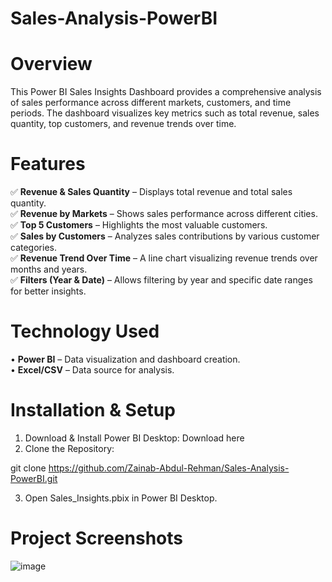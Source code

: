 # Sales-Analysis-PowerBI
# **Overview**

This Power BI Sales Insights Dashboard provides a comprehensive analysis of sales performance across different markets, customers, and time periods. The dashboard visualizes key metrics such as total revenue, sales quantity, top customers, and revenue trends over time.

# **Features**

✅ **Revenue & Sales Quantity** – Displays total revenue and total sales quantity.  
✅ **Revenue by Markets** – Shows sales performance across different cities.  
✅ **Top 5 Customers** – Highlights the most valuable customers.  
✅ **Sales by Customers** – Analyzes sales contributions by various customer categories.  
✅ **Revenue Trend Over Time** – A line chart visualizing revenue trends over months and years.  
✅ **Filters (Year & Date)** – Allows filtering by year and specific date ranges for better insights.  

# **Technology Used**  

•	**Power BI** – Data visualization and dashboard creation.  
•	**Excel/CSV** – Data source for analysis.

# **Installation & Setup**  

1.	Download & Install Power BI Desktop: Download here
2.	Clone the Repository:

git clone https://github.com/Zainab-Abdul-Rehman/Sales-Analysis-PowerBI.git

3.	Open Sales_Insights.pbix in Power BI Desktop.

# **Project Screenshots**

![image](https://github.com/user-attachments/assets/af400e3a-e1ee-4048-aa99-a7fd90f705e6)


